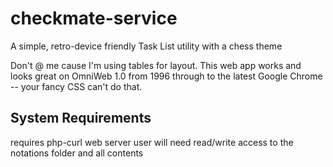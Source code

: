 # checkmate-service
A simple, retro-device friendly Task List utility with a chess theme

Don't @ me cause I'm using tables for layout. This web app works and looks great on OmniWeb 1.0 from 1996 through to the latest Google Chrome -- your fancy CSS can't do that.

## System Requirements
requires php-curl
web server user will need read/write access to the notations folder and all contents